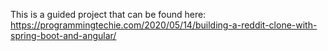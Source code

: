 This is a guided project that can be found here: https://programmingtechie.com/2020/05/14/building-a-reddit-clone-with-spring-boot-and-angular/
